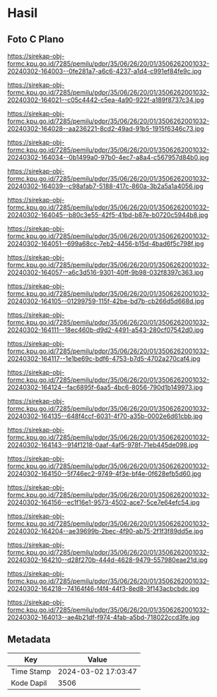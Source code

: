 # Hasil

## Foto C Plano

https://sirekap-obj-formc.kpu.go.id/7285/pemilu/pdpr/35/06/26/20/01/3506262001032-20240302-164003--0fe281a7-a6c6-4237-a1d4-c991ef84fe9c.jpg

https://sirekap-obj-formc.kpu.go.id/7285/pemilu/pdpr/35/06/26/20/01/3506262001032-20240302-164021--c05c4442-c5ea-4a90-922f-a189f8737c34.jpg

https://sirekap-obj-formc.kpu.go.id/7285/pemilu/pdpr/35/06/26/20/01/3506262001032-20240302-164028--aa236221-8cd2-49ad-91b5-1915f6346c73.jpg

https://sirekap-obj-formc.kpu.go.id/7285/pemilu/pdpr/35/06/26/20/01/3506262001032-20240302-164034--0b1499a0-97b0-4ec7-a8a4-c567957d84b0.jpg

https://sirekap-obj-formc.kpu.go.id/7285/pemilu/pdpr/35/06/26/20/01/3506262001032-20240302-164039--c98afab7-5188-417c-860a-3b2a5a1a4056.jpg

https://sirekap-obj-formc.kpu.go.id/7285/pemilu/pdpr/35/06/26/20/01/3506262001032-20240302-164045--b80c3e55-42f5-41bd-b87e-b0720c5944b8.jpg

https://sirekap-obj-formc.kpu.go.id/7285/pemilu/pdpr/35/06/26/20/01/3506262001032-20240302-164051--699a68cc-7eb2-4456-b15d-4bad6f5c798f.jpg

https://sirekap-obj-formc.kpu.go.id/7285/pemilu/pdpr/35/06/26/20/01/3506262001032-20240302-164057--a6c3d516-9301-40ff-9b98-032f8397c363.jpg

https://sirekap-obj-formc.kpu.go.id/7285/pemilu/pdpr/35/06/26/20/01/3506262001032-20240302-164105--01299759-115f-42be-bd7b-cb266d5d668d.jpg

https://sirekap-obj-formc.kpu.go.id/7285/pemilu/pdpr/35/06/26/20/01/3506262001032-20240302-164111--18ec460b-d9d2-4491-a543-280cf07542d0.jpg

https://sirekap-obj-formc.kpu.go.id/7285/pemilu/pdpr/35/06/26/20/01/3506262001032-20240302-164117--1e1be69c-bdf6-4753-b7d5-4702a270caf4.jpg

https://sirekap-obj-formc.kpu.go.id/7285/pemilu/pdpr/35/06/26/20/01/3506262001032-20240302-164124--fac6895f-6aa5-4bc6-8056-790d1b149973.jpg

https://sirekap-obj-formc.kpu.go.id/7285/pemilu/pdpr/35/06/26/20/01/3506262001032-20240302-164135--648f4ccf-6031-4f70-a35b-0002e6d61cbb.jpg

https://sirekap-obj-formc.kpu.go.id/7285/pemilu/pdpr/35/06/26/20/01/3506262001032-20240302-164143--914f1218-0aaf-4af5-978f-71eb445de098.jpg

https://sirekap-obj-formc.kpu.go.id/7285/pemilu/pdpr/35/06/26/20/01/3506262001032-20240302-164150--5f746ec2-9749-4f3e-bf4e-0f628efb5d60.jpg

https://sirekap-obj-formc.kpu.go.id/7285/pemilu/pdpr/35/06/26/20/01/3506262001032-20240302-164156--ec1f16e1-9573-4502-ace7-5ce7e64efc54.jpg

https://sirekap-obj-formc.kpu.go.id/7285/pemilu/pdpr/35/06/26/20/01/3506262001032-20240302-164204--ae39699b-2bec-4f90-ab75-2f1f3f89dd5e.jpg

https://sirekap-obj-formc.kpu.go.id/7285/pemilu/pdpr/35/06/26/20/01/3506262001032-20240302-164210--d28f270b-444d-4628-9479-557980eae21d.jpg

https://sirekap-obj-formc.kpu.go.id/7285/pemilu/pdpr/35/06/26/20/01/3506262001032-20240302-164218--74164f46-f4f4-44f3-8ed8-3f143acbcbdc.jpg

https://sirekap-obj-formc.kpu.go.id/7285/pemilu/pdpr/35/06/26/20/01/3506262001032-20240302-164013--ae4b21df-f974-4fab-a5bd-718022ccd3fe.jpg


## Metadata

| Key        | Value               |
| ---------- | ------------------- |
| Time Stamp | 2024-03-02 17:03:47 |
| Kode Dapil | 3506                |



